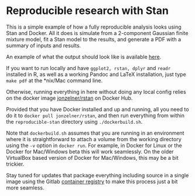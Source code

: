# Reproducible research with Stan

This is a simple example of how a fully reproducible analysis looks using Stan and Docker. All it does is simulate from a 2-component Gaussian finite mixture model, fit a Stan model to the results, and generate a PDF with a summary of inputs and results.

An example of what the output should look like is available [here](https://dl.dropboxusercontent.com/s/e99l7q4c3toderd/mixture_model_output.pdf).

If you want to run locally and have `ggplot2, rstan, dplyr` and `readr` installed in R, as well as a working Pandoc and LaTeX installation, just type `make pdf` at the *nix/Mac command line.

Otherwise, running everything in here without doing any local config relies on the docker image [jonzelner/rstan](https://hub.docker.com/r/jonzelner/rstan/) on Docker Hub.

Provided that you have Docker installed and up and running, all you need to do it to `docker pull jonzelner/rstan`, and then run everything from within the `reproducible-stan` directory using `./dockerbuild.sh`.

Note that `dockerbuild.sh` assumes that you are running in an environment where it is straightforward to attach a volume from the working directory using the `-v` option in `docker run`. For example, in Docker for Linux or the Docker for Mac/Windows beta this will work seamlessly. On the older VirtualBox based version of Docker for Mac/Windows, this may be a bit trickier.

Stay tuned for updates that package everything including source in a single image using the Gitlab [container registry](https://about.gitlab.com/2016/05/23/gitlab-container-registry/) to make this process just a bit more seamless.


